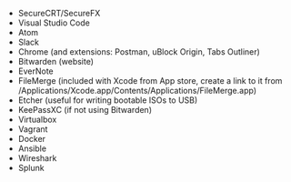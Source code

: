 - SecureCRT/SecureFX
- Visual Studio Code
- Atom
- Slack
- Chrome (and extensions: Postman, uBlock Origin, Tabs Outliner)
- Bitwarden (website)
- EverNote
- FileMerge (included with Xcode from App store, create a link to it from /Applications/Xcode.app/Contents/Applications/FileMerge.app)
- Etcher (useful for writing bootable ISOs to USB)
- KeePassXC (if not using Bitwarden)
- Virtualbox
- Vagrant
- Docker
- Ansible
- Wireshark
- Splunk
